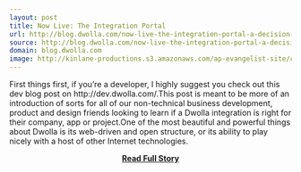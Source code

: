 ```yaml
---
layout: post
title: Now Live: The Integration Portal
url: http://blog.dwolla.com/now-live-the-integration-portal-a-decision-tree-for-understanding-dwolla/
source: http://blog.dwolla.com/now-live-the-integration-portal-a-decision-tree-for-understanding-dwolla/
domain: blog.dwolla.com
image: http://kinlane-productions.s3.amazonaws.com/ap-evangelist-site/curated/screenshots/9352_api500_com.png
---
```


<p>First things first, if you’re a developer, I highly suggest you check out this dev blog post on http://dev.dwolla.com/.This post is meant to be more of an introduction of sorts for all of our non-technical business development, product and design friends looking to learn if a Dwolla integration is right for their company, app or project.One of the most beautiful and powerful things about Dwolla is its web-driven and open structure, or its ability to play nicely with a host of other Internet technologies.</p>
<center><p><a href="http://blog.dwolla.com/now-live-the-integration-portal-a-decision-tree-for-understanding-dwolla/" style='padding:25px; font-sze:18px; font-weight: bold;'>Read Full Story</a></p></center>
